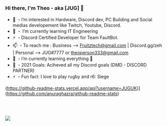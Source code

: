 ### Hi there, I'm Theo - aka [JUG] 👋



 
- 👀 ・I’m interested in Hardware, Discord dev, PC Building and Social medias developement like Twitch, Youtube, Discord.
- 🌱 ・ I’m currently learning IT Engineering
- ⚡ ・Discord Certified Developer for Team FaultBot.
- 📫 ・To reach me : Business --> Fruitztech@gmail.com | Discord.gg/zeh | Personal --> JUG#7777 or theoperson333@gmail.com 
- 🌱 ・I’m currently learning everything 🤣
- 🥅 ・2021 Goals: Aciheved all my Discord goals (DMD - DISCORD PARTNER)
- ⚡ ・Fun fact: I love to play rugby and r6: Siege

(https://github-readme-stats.vercel.app/api?username=JUGUK)](https://github.com/anuraghazra/github-readme-stats)



<br />
<br />

![](https://developers.giphy.com/branch/master/static/api-c99e353f761d318322c853c03ebcf21b.gif)
 




</details>

[twitter]: https://twitter.com/intent/follow?original_referer=https%3A%2F%2Fgithub.com%2FcodeSTACKr&screen_name=JUG__UK
[instagram]: https://www.instagram.com/theo.person
[linkedin]: https://www.linkedin.com/in/theoperson/

